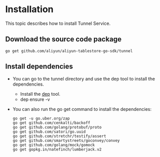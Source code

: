# Installation

This topic describes how to install Tunnel Service.

## Download the source code package

```
go get github.com/aliyun/aliyun-tablestore-go-sdk/tunnel
```

## Install dependencies

-   You can go to the tunnel directory and use the dep tool to install the dependencies.
    -   Install the [dep](https://github.com/golang/dep#installation) tool.
    -   dep ensure -v
-   You can also run the go get command to install the dependencies:

    ```
    go get -u go.uber.org/zap
    go get github.com/cenkalti/backoff
    go get github.com/golang/protobuf/proto
    go get github.com/satori/go.uuid
    go get github.com/stretchr/testify/assert
    go get github.com/smartystreets/goconvey/convey
    go get github.com/golang/mock/gomock
    go get gopkg.in/natefinch/lumberjack.v2
    ```


